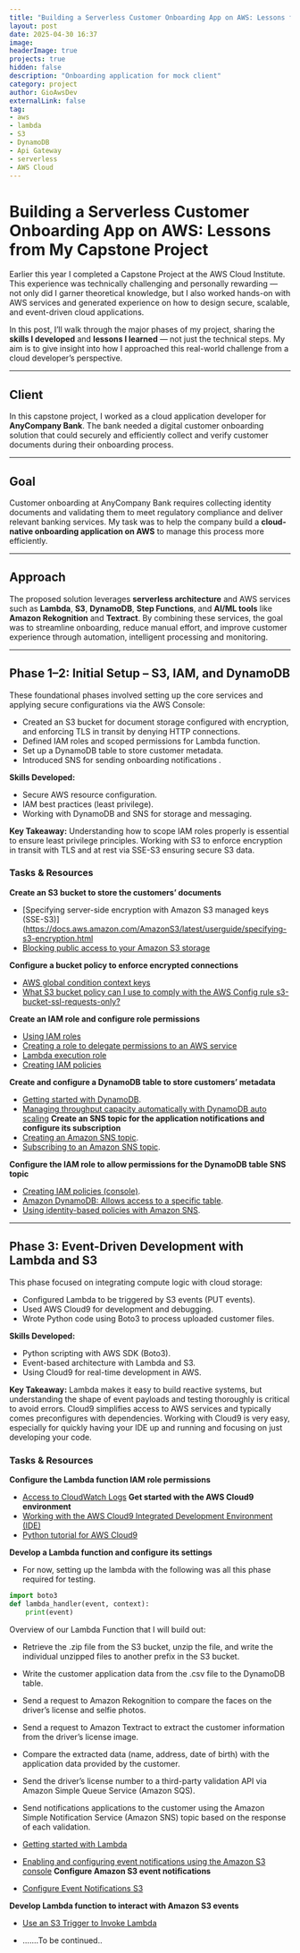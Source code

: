```yaml
---
title: "Building a Serverless Customer Onboarding App on AWS: Lessons from My Capstone Project"
layout: post
date: 2025-04-30 16:37
image: 
headerImage: true
projects: true
hidden: false
description: "Onboarding application for mock client"
category: project
author: GioAwsDev
externalLink: false
tag:
- aws
- lambda
- S3
- DynamoDB
- Api Gateway
- serverless
- AWS Cloud
---
```


# Building a Serverless Customer Onboarding App on AWS: Lessons from My Capstone Project

Earlier this year I completed a Capstone Project at the AWS Cloud Institute. This experience was technically challenging and personally rewarding — not only did I garner theoretical knowledge, but I also worked hands-on with AWS services and generated experience on how to design secure, scalable, and event-driven cloud applications.

In this post, I’ll walk through the major phases of my project, sharing the **skills I developed** and **lessons I learned** — not just the technical steps. My aim is to give insight into how I approached this real-world challenge from a cloud developer’s perspective.

---
## Client

In this capstone project, I worked as a cloud application developer for **AnyCompany Bank**. The bank needed a digital customer onboarding solution that could securely and efficiently collect and verify customer documents during their onboarding process.

---
## Goal

Customer onboarding at AnyCompany Bank requires collecting identity documents and validating them to meet regulatory compliance and deliver relevant banking services. My task was to help the company build a **cloud-native onboarding application on AWS** to manage this process more efficiently.

---
## Approach

The proposed solution leverages **serverless architecture** and AWS services such as **Lambda**, **S3**, **DynamoDB**, **Step Functions**, and **AI/ML tools** like **Amazon Rekognition** and **Textract**. By combining these services, the goal was to streamline onboarding, reduce manual effort, and improve customer experience through automation, intelligent processing and monitoring.

---
## Phase 1–2: Initial Setup – S3, IAM, and DynamoDB

These foundational phases involved setting up the core services and applying secure configurations via the AWS Console:

- Created an S3 bucket for document storage configured with encryption, and enforcing TLS in transit by denying HTTP connections.
- Defined IAM roles and scoped permissions for Lambda function.
- Set up a DynamoDB table to store customer metadata.
- Introduced SNS for sending onboarding notifications .

**Skills Developed:**
- Secure AWS resource configuration.
- IAM best practices (least privilege).
- Working with DynamoDB and SNS for storage and messaging.

**Key Takeaway:** Understanding how to scope IAM roles properly is essential to ensure least privilege principles.  Working with S3 to enforce encryption in transit with TLS and at rest via SSE-S3 ensuring secure S3 data.

### Tasks & Resources

**Create an S3 bucket to store the customers’ documents**
- [Specifying server-side encryption with Amazon S3 managed keys (SSE-S3)](https://docs.aws.amazon.com/AmazonS3/latest/userguide/specifying-s3-encryption.html
- [Blocking public access to your Amazon S3 storage](https://docs.aws.amazon.com/AmazonS3/latest/userguide/access-control-block-public-access.html?icmpid=docs_amazons3_console)

**Configure a bucket policy to enforce encrypted connections**
- [AWS global condition context keys](https://docs.aws.amazon.com/IAM/latest/UserGuide/reference_policies_condition-keys.html)
- [What S3 bucket policy can I use to comply with the AWS Config rule s3-bucket-ssl-requests-only?](https://repost.aws/knowledge-center/s3-bucket-policy-for-config-rule)

**Create an IAM role and configure role permissions**
- [Using IAM roles](https://docs.aws.amazon.com/IAM/latest/UserGuide/id_roles_use.html)
- [Creating a role to delegate permissions to an AWS service](https://docs.aws.amazon.com/IAM/latest/UserGuide/id_roles_create_for-service.html)
- [Lambda execution role](https://docs.aws.amazon.com/lambda/latest/dg/lambda-intro-execution-role.html)
- [Creating IAM policies](https://docs.aws.amazon.com/IAM/latest/UserGuide/access_policies_create.html)

**Create and configure a DynamoDB table to store customers’ metadata**
 - [Getting started with DynamoDB](https://docs.aws.amazon.com/amazondynamodb/latest/developerguide/GettingStartedDynamoDB.html).
- [Managing throughput capacity automatically with DynamoDB auto scaling](https://docs.aws.amazon.com/amazondynamodb/latest/developerguide/AutoScaling.html)
**Create an SNS topic for the application notifications and configure its subscription**
- [Creating an Amazon SNS topic](https://docs.aws.amazon.com/sns/latest/dg/sns-create-topic.html).
- [Subscribing to an Amazon SNS topic](https://docs.aws.amazon.com/sns/latest/dg/sns-create-subscribe-endpoint-to-topic.html).

**Configure the IAM role to allow permissions for the DynamoDB table SNS topic**
- [Creating IAM policies (console)](https://docs.aws.amazon.com/IAM/latest/UserGuide/access_policies_create-console.html).
- [Amazon DynamoDB: Allows access to a specific table](https://docs.aws.amazon.com/IAM/latest/UserGuide/reference_policies_examples_dynamodb_specific-table.html).
- [Using identity-based policies with Amazon SNS](https://docs.aws.amazon.com/sns/latest/dg/sns-using-identity-based-policies.html).


---
## Phase 3: Event-Driven Development with Lambda and S3

This phase focused on integrating compute logic with cloud storage:

- Configured Lambda to be triggered by S3 events (PUT events).
- Used AWS Cloud9 for development and debugging.
- Wrote Python code using Boto3 to process uploaded customer files.

**Skills Developed:**
- Python scripting with AWS SDK (Boto3).
- Event-based architecture with Lambda and S3.
- Using Cloud9 for real-time development in AWS.

**Key Takeaway:** Lambda makes it easy to build reactive systems, but understanding the shape of event payloads and testing thoroughly is critical to avoid errors.  Cloud9 simplifies access to AWS services and typically comes preconfigures with dependencies.  Working with Cloud9 is very easy, especially for quickly having your IDE up and running and focusing on just developing your code. 

### Tasks & Resources

**Configure the Lambda function IAM role permissions**
- [Access to CloudWatch Logs](https://docs.aws.amazon.com/lambda/latest/operatorguide/access-logs.html)
**Get started with the AWS Cloud9 environment**
- [Working with the AWS Cloud9 Integrated Development Environment (IDE)](https://docs.aws.amazon.com/cloud9/latest/user-guide/ide.html)
- [Python tutorial for AWS Cloud9](https://docs.aws.amazon.com/cloud9/latest/user-guide/sample-python.html)

**Develop a Lambda function and configure its settings**
- For now, setting up the lambda with the following was all this phase required for testing.
```python
import boto3
def lambda_handler(event, context):
	print(event)
```

Overview of our Lambda Function that I will build out:
- Retrieve the .zip file from the S3 bucket, unzip the file, and write the individual unzipped files to another prefix in the S3 bucket.
- Write the customer application data from the .csv file to the DynamoDB table.
- Send a request to Amazon Rekognition to compare the faces on the driver’s license and selfie photos.
- Send a request to Amazon Textract to extract the customer information from the driver’s license image.
- Compare the extracted data (name, address, date of birth) with the application data provided by the customer.
- Send the driver’s license number to a third-party validation API via Amazon Simple Queue Service (Amazon SQS).
- Send notifications applications to the customer using the Amazon Simple Notification Service (Amazon SNS) topic based on the response of each validation.

- [Getting started with Lambda](https://docs.aws.amazon.com/lambda/latest/dg/getting-started.html)
- [Enabling and configuring event notifications using the Amazon S3 console](https://docs.aws.amazon.com/AmazonS3/latest/userguide/enable-event-notifications.html)
**Configure Amazon S3 event notifications**
- [Configure Event Notifications S3](https://docs.aws.amazon.com/AmazonS3/latest/userguide/enable-event-notifications.html)

**Develop Lambda function to interact with Amazon S3 events**
- [Use an S3 Trigger to Invoke Lambda](https://docs.aws.amazon.com/lambda/latest/dg/with-s3-example.html)

- .......To be continued..
